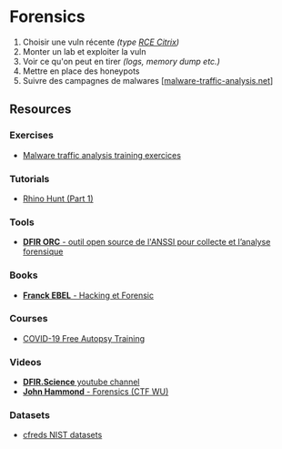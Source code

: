 # Forensics

1. Choisir une vuln récente _(type [RCE Citrix](https://thehackernews.com/2020/01/citrix-adc-gateway-exploit.html))_
2. Monter un lab et exploiter la vuln
3. Voir ce qu'on peut en tirer _(logs, memory dump etc.)_
4. Mettre en place des honeypots
5. Suivre des campagnes de malwares [[malware-traffic-analysis.net](https://www.malware-traffic-analysis.net/)]

## Resources

### Exercises

- [Malware traffic analysis training exercices](https://www.malware-traffic-analysis.net/training-exercises.html)

### Tutorials

- [Rhino Hunt (Part 1)](https://makemyday.io/post/rhino-hunt-part-1/)

### Tools

- [**DFIR ORC** - outil open source de l'ANSSI pour collecte et l’analyse forensique](https://www.ssi.gouv.fr/actualite/decouvrez-dfir-orc-un-outil-de-collecte-libre-pour-lanalyse-forensique/)

### Books

- [**Franck EBEL** - Hacking et Forensic](https://www.editions-eni.fr/livre/hacking-et-forensic-developpez-vos-propres-outils-en-python-2ieme-edition-9782746099715)

### Courses

- [COVID-19 Free Autopsy Training](https://www.autopsy.com/support/training/covid-19-free-autopsy-training/)

### Videos

- [**DFIR.Science** youtube channel](https://www.youtube.com/user/dforensics/playlists)
- [**John Hammond** - Forensics (CTF WU)](https://www.youtube.com/watch?v=iQxLsURS1Mo&list=PL1H1sBF1VAKVPNh6Q8k1fpU97vhJc_c45)

### Datasets

- [cfreds NIST datasets](https://www.cfreds.nist.gov/)